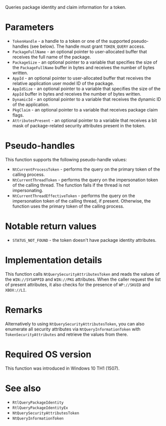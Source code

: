 Queries package identity and claim information for a token.

# Parameters
 - `TokenHandle` - a handle to a token or one of the supported pseudo-handles (see below). The handle must grant `TOKEN_QUERY` access.
 - `PackageFullName` - an optional pointer to user-allocated buffer that receives the full name of the package.
 - `PackageSize` - an optional pointer to a variable that specifies the size of the `PackageFullName` buffer in bytes and receives the number of bytes written.
 - `AppId` - an optional pointer to user-allocated buffer that receives the relative application user model ID of the package.
 - `AppIdSize` - an optional pointer to a variable that specifies the size of the `AppId` buffer in bytes and receives the number of bytes written.
 - `DynamicId` - an optional pointer to a variable that receives the dynamic ID of the application.
 - `PkgClaim` - an optional pointer to a variable that receives package claim flags.
 - `AttributesPresent` - an optional pointer to a variable that receives a bit mask of package-related security attributes present in the token.

# Pseudo-handles
This function supports the following pseudo-handle values:
 - `NtCurrentProcessToken` - performs the query on the primary token of the calling process.
 - `NtCurrentThreadToken` - performs the query on the impersonation token of the calling thread. The function fails if the thread is not impersonating.
 - `NtCurrentThreadEffectiveToken` - performs the query on the impersonation token of the calling thread, if present. Otherwise, the function uses the primary token of the calling process.

# Notable return values
 - `STATUS_NOT_FOUND` - the token doesn't have package identity attributes.

# Implementation details
This function calls `NtQuerySecurityAttributesToken` and reads the values of the `WIN://SYSAPPID` and `WIN://PKG` attributes. When the caller request the list of present attributes, it also checks for the presence of `WP://SKUID` and `XBOX://LI`.

# Remarks
Alternatively to using `NtQuerySecurityAttributesToken`, you can also enumerate all security attributes via `NtQueryInformationToken` with `TokenSecurityAttributes` and retrieve the values from there.

# Required OS version
This function was introduced in Windows 10 TH1 (1507).

# See also
 - `RtlQueryPackageIdentity`
 - `RtlQueryPackageIdentityEx`
 - `NtQuerySecurityAttributesToken`
 - `NtQueryInformationToken`
